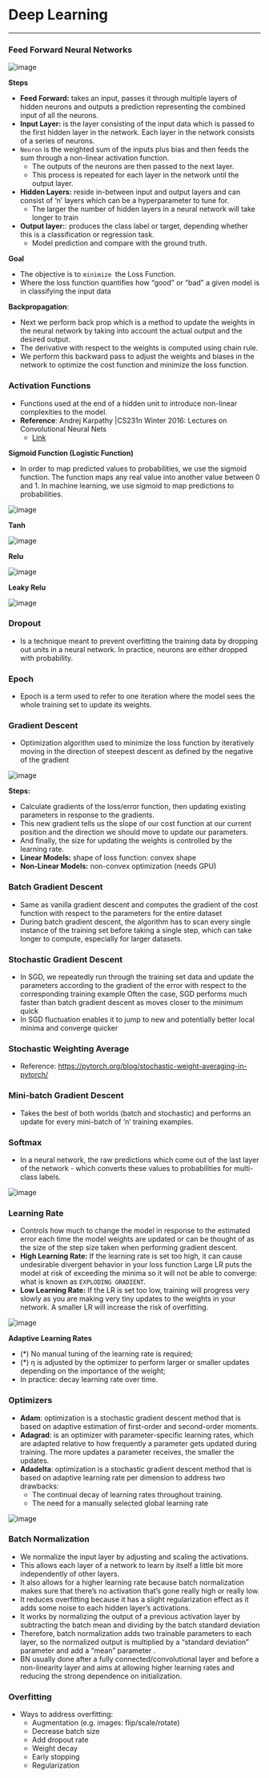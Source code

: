 # Deep Learning
______

### Feed Forward Neural Networks

![image](../assets/dnn.png)

**Steps**

- **Feed Forward:** takes an input, passes it through multiple layers of hidden neurons and outputs a prediction representing the combined input of all the neurons.
- **Input Layer:** is the layer consisting of the input data which is passed to the first hidden layer in the network. Each layer in the network consists of a series of neurons. 
- `Neuron` is the weighted sum of the inputs plus bias and then feeds the sum through a non-linear activation function. 
  - The outputs of the neurons are then passed to the next layer. 
  - This process is repeated for each layer in the network until the output layer. 
- **Hidden Layers:** reside in-between input and output layers and can consist of ‘n’ layers which can be a hyperparameter to tune for. 
  - The larger the number of hidden layers in a neural network will take longer to train
- **Output layer:**: produces the class label or target, depending whether this is a classification or regression task.
  - Model prediction and compare with the ground truth. 

**Goal**
- The objective is to `minimize `the Loss Function.
- Where the loss function quantifies how “good” or “bad” a given model is in classifying the input data 

**Backpropagation**: 
- Next we perform back prop which is a method to update the
weights in the neural network by taking into account the actual output and the
desired output. 
- The derivative with respect to the weights is computed using chain rule. 
- We perform this backward pass to adjust the weights and biases in the network to optimize the cost function and minimize the loss function. 

### Activation Functions 

- Functions used at the end of a hidden unit to introduce non-linear
  complexities to the model.
- **Reference**: Andrej Karpathy |CS231n Winter 2016: Lectures on Convolutional Neural Nets
  - [Link](https://www.youtube.com/watch?v=NfnWJUyUJYU&list=PLkt2uSq6rBVctENoVBg1TpCC7OQi31AlC)

**Sigmoid Function (Logistic Function)**

- In order to map predicted values to probabilities, we use the sigmoid function. The function maps any real value into another value between 0 and 1. In machine learning, we use sigmoid to map predictions to probabilities.

![image](../assets/sigmoid.png)

**Tanh**

![image](../assets/tanh.png)

**Relu**

![image](../assets/relu.png)

**Leaky Relu**

![image](../assets/leaky_relu.png)


### Dropout
- Is a technique meant to prevent overfitting the training data by dropping out units in a neural network. In practice, neurons are either dropped with probability.

### Epoch
- Epoch is a term used to refer to one iteration where the model sees the whole training set to update its weights.

### Gradient Descent

- Optimization algorithm used to minimize the loss function by iteratively moving in the direction of steepest descent as defined by the negative of the gradient

![image](../assets/gradient_descent.png)

**Steps:**
- Calculate gradients of the loss/error function, then updating existing parameters in response to the gradients.
- This new gradient tells us the slope of our cost function at our current position and the direction we should move to update our parameters. 
- And finally, the size for updating the weights is controlled by the learning rate.
- **Linear Models:** shape of loss function: convex shape
- **Non-Linear Models:** non-convex optimization (needs GPU)

### Batch Gradient Descent
- Same as vanilla gradient descent and computes the gradient of the cost function with respect to the parameters for the entire dataset
- During batch gradient descent, the algorithm has to scan every single instance of the training set before taking a single step, which can take longer to compute, especially for larger datasets.
  
### Stochastic Gradient Descent
- In SGD, we repeatedly run through the training set data and update the parameters according to the gradient of the error with respect to the corresponding training example
Often the case, SGD performs much faster than batch gradient descent as moves closer to the minimum quick
- In SGD fluctuation enables it to jump to new and potentially better local minima and converge quicker

### Stochastic Weighting Average
- Reference: https://pytorch.org/blog/stochastic-weight-averaging-in-pytorch/

### Mini-batch Gradient Descent 
- Takes the best of both worlds (batch and stochastic) and performs an update for every mini-batch of  ‘n’ training examples.
  
### Softmax 

- In a neural network, the raw predictions which come out of the last layer of the network - which converts these values to probabilities for multi-class labels. 

![image](../assets/softmax_sigmoid.png)

### Learning Rate
- Controls how much to change the model in response to the estimated error each time the model weights are updated or can be thought of as the size of the step size taken when performing gradient descent. 
- **High Learning Rate:** If the learning rate is set too high, it can cause undesirable divergent behavior in your loss function
Large LR puts the model at risk of exceeding the minima so it will not be able to converge: what is known as `EXPLODING GRADIENT`.
- **Low Learning Rate:** If the LR is set too low, training will progress very slowly as you are making very tiny updates to the weights in your network. A smaller LR will increase the risk of overfitting.

![image](../assets/learning_rate.png)

**Adaptive Learning Rates**
- (*) No manual tuning of the learning rate is required;
- (*) η is adjusted by the optimizer to perform larger or smaller updates depending on the importance of the weight;
- In practice: decay learning rate over time. 

### Optimizers

- **Adam**: optimization is a stochastic gradient descent method that is based on adaptive estimation of first-order and second-order moments.
- **Adagrad**: is an optimizer with parameter-specific learning rates, which are adapted relative to how frequently a parameter gets updated during training. The more updates a parameter receives, the smaller the updates.
- **Adadelta**: optimization is a stochastic gradient descent method that is based on adaptive learning rate per dimension to address two drawbacks:
  - The continual decay of learning rates throughout training.
  - The need for a manually selected global learning rate

![image](../assets/optimizers.png)

### Batch Normalization

- We normalize the input layer by adjusting and scaling the activations. 
- This allows each layer of a network to learn by itself a little bit more independently of other layers.
- It also allows for a higher learning rate because batch normalization makes sure that there’s no activation that’s gone really high or really low.
- It reduces overfitting because it has a slight regularization effect as it adds some noise to each hidden layer’s activations.
- It works by normalizing the output of a previous activation layer by subtracting the batch mean and dividing by the batch standard deviation
- Therefore, batch normalization adds two trainable parameters to each layer, so the normalized output is multiplied by a “standard deviation” parameter  and add a “mean” parameter .
- BN usually done after a fully connected/convolutional layer and before a non-linearity layer and aims at allowing higher learning rates and reducing the strong dependence on initialization.


### Overfitting
- Ways to address overfitting:
  - Augmentation (e.g. images: flip/scale/rotate)
  - Decrease batch size
  - Add dropout rate 
  - Weight decay 
  - Early stopping
  - Regularization 
